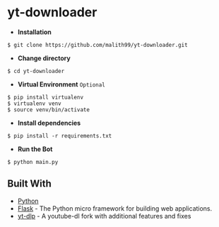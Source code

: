 # yt-downloader


- **Installation**

```shell
$ git clone https://github.com/malith99/yt-downloader.git
```

- **Change directory**

```shell
$ cd yt-downloader
```

- **Virtual Environment** `Optional`

```shell
$ pip install virtualenv
$ virtualenv venv
$ source venv/bin/activate
```

- **Install dependencies**

```shell
$ pip install -r requirements.txt
```

- **Run the Bot**

```shell
$ python main.py
```

## Built With

- [Python](https://www.python.org/)
- [Flask](https://github.com/pallets/flask) - The Python micro framework for building web applications.
- [yt-dlp](https://github.com/yt-dlp/yt-dlp) - A youtube-dl fork with additional features and fixes





